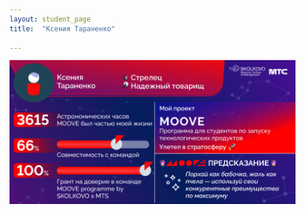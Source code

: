 ```yaml
---
layout: student_page
title:  "Ксения Тараненко"

---
```


<img class="img-fluid" src="/img/posts/Ксения Тараненко.png" alt="team">
